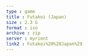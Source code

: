 ```yaml
---
type : game
title : Futakoi (Japan)
size : 2.3 G
format : iso
archive : zip
server : myrient
link2 : Futakoi%20%28Japan%29
---
```

